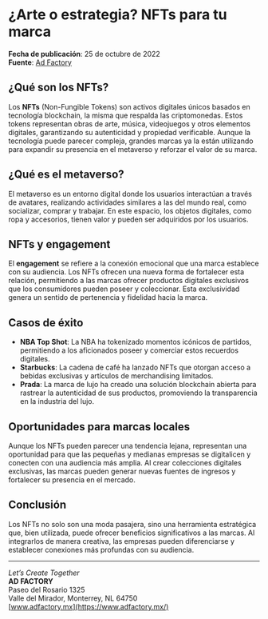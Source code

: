 # ¿Arte o estrategia? NFTs para tu marca

**Fecha de publicación**: 25 de octubre de 2022  
**Fuente**: [Ad Factory](https://www.adfactory.mx/articulos-de-marketing-y-publicidad/arte-o-estrategia-nfts-para-tu-marca/)

## ¿Qué son los NFTs?

Los **NFTs** (Non-Fungible Tokens) son activos digitales únicos basados en tecnología blockchain, la misma que respalda las criptomonedas. Estos tokens representan obras de arte, música, videojuegos y otros elementos digitales, garantizando su autenticidad y propiedad verificable. Aunque la tecnología puede parecer compleja, grandes marcas ya la están utilizando para expandir su presencia en el metaverso y reforzar el valor de su marca.

## ¿Qué es el metaverso?

El metaverso es un entorno digital donde los usuarios interactúan a través de avatares, realizando actividades similares a las del mundo real, como socializar, comprar y trabajar. En este espacio, los objetos digitales, como ropa y accesorios, tienen valor y pueden ser adquiridos por los usuarios.

## NFTs y engagement

El **engagement** se refiere a la conexión emocional que una marca establece con su audiencia. Los NFTs ofrecen una nueva forma de fortalecer esta relación, permitiendo a las marcas ofrecer productos digitales exclusivos que los consumidores pueden poseer y coleccionar. Esta exclusividad genera un sentido de pertenencia y fidelidad hacia la marca.

## Casos de éxito

- **NBA Top Shot**: La NBA ha tokenizado momentos icónicos de partidos, permitiendo a los aficionados poseer y comerciar estos recuerdos digitales.
- **Starbucks**: La cadena de café ha lanzado NFTs que otorgan acceso a bebidas exclusivas y artículos de merchandising limitados.
- **Prada**: La marca de lujo ha creado una solución blockchain abierta para rastrear la autenticidad de sus productos, promoviendo la transparencia en la industria del lujo.

## Oportunidades para marcas locales

Aunque los NFTs pueden parecer una tendencia lejana, representan una oportunidad para que las pequeñas y medianas empresas se digitalicen y conecten con una audiencia más amplia. Al crear colecciones digitales exclusivas, las marcas pueden generar nuevas fuentes de ingresos y fortalecer su presencia en el mercado.

## Conclusión

Los NFTs no solo son una moda pasajera, sino una herramienta estratégica que, bien utilizada, puede ofrecer beneficios significativos a las marcas. Al integrarlos de manera creativa, las empresas pueden diferenciarse y establecer conexiones más profundas con su audiencia.

---

*Let’s Create Together*  
**AD FACTORY**  
Paseo del Rosario 1325  
Valle del Mirador, Monterrey, NL 64750  
[www.adfactory.mx](https://www.adfactory.mx/)
